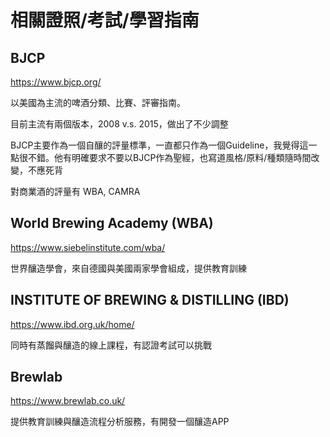 # 相關證照/考試/學習指南

## BJCP

<https://www.bjcp.org/>

以美國為主流的啤酒分類、比賽、評審指南。

目前主流有兩個版本，2008 v.s. 2015，做出了不少調整

BJCP主要作為一個自釀的評量標準，一直都只作為一個Guideline，我覺得這一點很不錯。他有明確要求不要以BJCP作為聖經，也寫道風格/原料/種類隨時間改變，不應死背

對商業酒的評量有 WBA, CAMRA

## World Brewing Academy (WBA)
 
<https://www.siebelinstitute.com/wba/>

世界釀造學會，來自德國與美國兩家學會組成，提供教育訓練

## INSTITUTE OF BREWING & DISTILLING (IBD)

<https://www.ibd.org.uk/home/>

同時有蒸餾與釀造的線上課程，有認證考試可以挑戰

## Brewlab

<https://www.brewlab.co.uk/>

提供教育訓練與釀造流程分析服務，有開發一個釀造APP